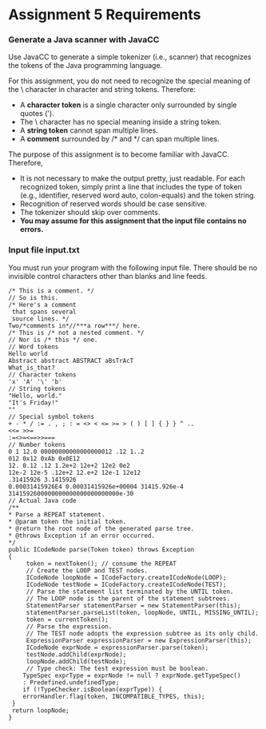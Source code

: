 # Assignment 5 Requirements

### Generate a Java scanner with JavaCC
Use JavaCC to generate a simple tokenizer (i.e., scanner) that recognizes the tokens of the Java programming language.

For this assignment, you do not need to recognize the special meaning of the
\ character in character and string tokens. Therefore:
* A **character token** is a single character only surrounded by single quotes (').
* The \ character has no special meaning inside a string token.
* A **string token** cannot span multiple lines.
* A **comment** surrounded by /* and */ can span multiple lines.

The purpose of this assignment is to become familiar with JavaCC. Therefore,
* It is not necessary to make the output pretty, just readable. For each recognized
token, simply print a line that includes the type of token (e.g., identifier, reserved word auto, colon-equals) and the token string.
* Recognition of reserved words should be case sensitive.
* The tokenizer should skip over comments.
* **You may assume for this assignment that the input file contains no errors.**

### Input file input.txt
You must run your program with the following input file. There should be no invisible control characters other than blanks and line feeds.

    /* This is a comment. */
    // So is this.
    /* Here's a comment
     that spans several
     source lines. */
    Two/*comments in*//***a row***/ here.
    /* This is /* not a nested comment. */
    // Nor is /* this */ one.
    // Word tokens
    Hello world
    Abstract abstract ABSTRACT aBsTrAcT
    What_is_that?
    // Character tokens
    'x' 'A' '\' 'b'
    // String tokens
    "Hello, world."
    "It's Friday!"
    ""
    // Special symbol tokens
    + - * / := . , ; : = <> < <= >= > ( ) [ ] { } } ^ ..
    <<= >>=
    :=<>=<==>>===
    // Number tokens
    0 1 12.0 00000000000000000012 .12 1..2
    012 0x12 0xAb 0x0E12
    12. 0.12 .12 1.2e+2 12e+2 12e2 0e2
    12e-2 12e-5 .12e+2 12.e+2 12e-1 12e12
    .31415926 3.1415926
    0.00031415926E4 0.00031415926e+00004 31415.926e-4
    3141592600000000000000000000000e-30
    // Actual Java code
    /**
    * Parse a REPEAT statement.
    * @param token the initial token.
    * @return the root node of the generated parse tree.
    * @throws Exception if an error occurred.
    */
    public ICodeNode parse(Token token) throws Exception
    {
         token = nextToken(); // consume the REPEAT
         // Create the LOOP and TEST nodes.
         ICodeNode loopNode = ICodeFactory.createICodeNode(LOOP);
         ICodeNode testNode = ICodeFactory.createICodeNode(TEST);
         // Parse the statement list terminated by the UNTIL token.
         // The LOOP node is the parent of the statement subtrees.
         StatementParser statementParser = new StatementParser(this);
         statementParser.parseList(token, loopNode, UNTIL, MISSING_UNTIL);
         token = currentToken();
         // Parse the expression.
         // The TEST node adopts the expression subtree as its only child.
         ExpressionParser expressionParser = new ExpressionParser(this);
         ICodeNode exprNode = expressionParser.parse(token);
         testNode.addChild(exprNode);
         loopNode.addChild(testNode);
         // Type check: The test expression must be boolean.
        TypeSpec exprType = exprNode != null ? exprNode.getTypeSpec()
        : Predefined.undefinedType;
        if (!TypeChecker.isBoolean(exprType)) {
        errorHandler.flag(token, INCOMPATIBLE_TYPES, this);
     }
     return loopNode;
    }
